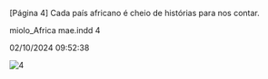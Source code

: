 [Página 4]
Cada país africano é cheio de
histórias para nos contar.

miolo_Africa mae.indd 4

02/10/2024 09:52:38

![4](./img/page_4-01.jpg)
